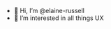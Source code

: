 - 👋 Hi, I’m @elaine-russell
- 👀 I’m interested in all things UX

<!---
elaine-russell/elaine-russell is a ✨ special ✨ repository because its `README.md` (this file) appears on your GitHub profile.
You can click the Preview link to take a look at your changes.
--->
